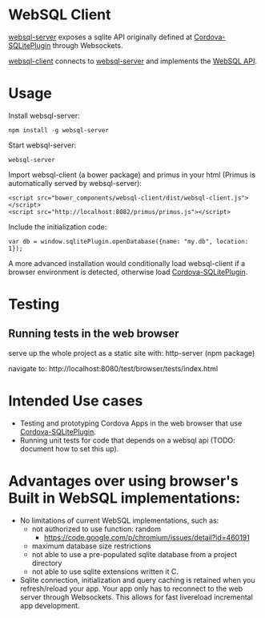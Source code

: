 # WebSQL Client

[websql-server](https://github.com/MetaMemoryT/websql-server) exposes a sqlite
API originally defined at
[Cordova-SQLitePlugin](https://github.com/brodysoft/Cordova-SQLitePlugin)
through Websockets.

[websql-client](https://github.com/MetaMemoryT/websql-client) connects to [websql-server](https://github.com/MetaMemoryT/websql-server)
and implements the [WebSQL API](http://www.w3.org/TR/webdatabase/).

# Usage

Install websql-server:
```
npm install -g websql-server
```

Start websql-server:
```
websql-server
```

Import websql-client (a bower package) and primus in your html (Primus
is automatically served by websql-server):
```
<script src="bower_components/websql-client/dist/websql-client.js"></script>
<script src="http://localhost:8082/primus/primus.js"></script>
```

Include the initialization code:
```
var db = window.sqlitePlugin.openDatabase({name: "my.db", location: 1});
```

A more advanced installation would conditionally load websql-client if a browser
environment is detected, otherwise load
[Cordova-SQLitePlugin](https://github.com/brodysoft/Cordova-SQLitePlugin).

# Testing
## Running tests in the web browser
serve up the whole project as a static site with: http-server (npm package)

navigate to: http://localhost:8080/test/browser/tests/index.html

# Intended Use cases
- Testing and prototyping Cordova Apps in the web browser that use
[Cordova-SQLitePlugin](https://github.com/brodysoft/Cordova-SQLitePlugin).
- Running unit tests for code that depends on a websql api (TODO: document how
  to set this up).

# Advantages over using browser's Built in WebSQL implementations:
- No limitations of current WebSQL implementations, such as:
  - not authorized to use function: random
    - https://code.google.com/p/chromium/issues/detail?id=460191
  - maximum database size restrictions
  - not able to use a pre-populated sqlite database from a project directory
  - not able to use sqlite extensions written it C.
- Sqlite connection, initialization and query caching is retained when you
refresh/reload your app.  Your app only has to reconnect to the web server
through Websockets.  This allows for fast livereload incremental
app development.
